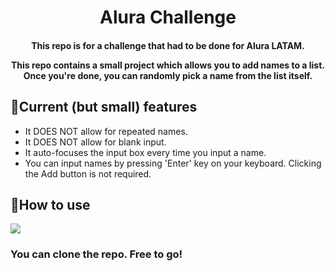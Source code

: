 <h1 align=center> Alura Challenge </h1>

<h4 align=center>
This repo is for a challenge that had to be done for Alura LATAM.

This repo contains a small project which allows you to add names to a list.
Once you're done, you can randomly pick a name from the list itself.
</h4>

## 📲Current (but small) features
* It DOES NOT allow for repeated names.
* It DOES NOT allow for blank input.
* It auto-focuses the input box every time you input a name.
* You can input names by pressing 'Enter' key on your keyboard. Clicking the Add button is not required.

## 🤔How to use
![](https://i.imgur.com/qrw6nIt.png)



<h3> You can clone the repo. Free to go! </h3>
